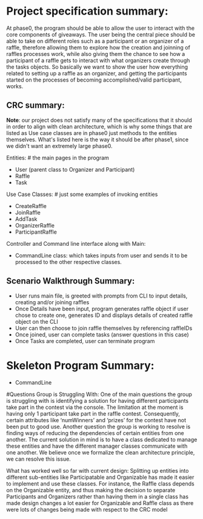 # Project specification summary:

At phase0, the program should be able to allow the user to interact with the core components of giveaways. The user being the central piece should be able to take on different roles such as a participant or an organizer of a raffle, therefore allowing them to explore how the creation and joinning of raffles processes work, while also giving them the chance to see how a participant of a raffle gets to interact with what organizers create through the tasks objects. So basically we want to show the user how everything related to setting up a raffle as an organizer, and getting the participants started on the processes of becoming accomplished/valid participant, works.


## CRC summary:

**Note**: our project does not satisfy many of the specifications that it should in order to align with clean architecture, which is why some things that are listed as Use case classes are in phase0 just methods to the entities themselves. What's listed here is the way it should be after phase1, since we didn't want an extremely large phase0.

Entities: # the main pages in the program
- User (parent class to Organizer and Participant)
- Raffle
- Task

Use Case Classes: # just some examples of invoking entities
- CreateRaffle
- JoinRaffle
- AddTask
- OrganizerRaffle
- ParticipantRaffle

Controller and Command line interface along with Main:
- CommandLine class: which takes inputs from user and sends it to be processed to the other respective classes.

## Scenario Walkthrough Summary:
- User runs main file, is greeted with prompts from CLI to input details, creating and/or joining raffles
- Once Details have been input, program generates raffle object if user chose to create one, generates ID and displays details of created raffle object on the CLI
- User can then choose to join raffle themselves by referencing raffleIDs
- Once joined, user can complete tasks (answer questions in this case)
- Once Tasks are completed, user can terminate program

# Skeleton Program Summary:
- CommandLine

#Questions Group is Struggling With:
One of the main questions the group is struggling with is identifying a solution for having different participants take part in the contest via the console. The limitation at the moment is having only 1 participant take part in the raffle contest. Consequently, certain attributes like ‘numWinners’ and ‘prizes’ for the contest have not been put to good use. Another question the group is working to resolve is finding ways of reducing the dependencies of certain entities from one another. The current solution in mind is to have a class dedicated to manage these entities and have the different manager classes communicate with one another. We believe once we formalize the clean architecture principle, we can resolve this issue.

What has worked well so far with current design:
Splitting up entities into different sub-entities like Participatable and Organizable has made it easier to implement and use these classes. For instance, the Raffle class depends on the Organizable entity, and thus making the decision to separate Participants and Organizers rather than having them in a single class has made design changes a lot easier for Organizable and Raffle class as there were lots of changes being made with respect to the CRC model

